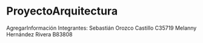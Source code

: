# ProyectoArquitectura
AgregarInformación
Integrantes: 
Sebastián Orozco Castillo C35719
Melanny Hernández Rivera B83808